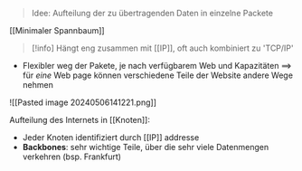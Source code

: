 > Idee: Aufteilung der zu übertragenden Daten in einzelne Packete

[[Minimaler Spannbaum]]

> [!info] Hängt eng zusammen mit [[IP]], oft auch kombiniert zu 'TCP/IP'

- Flexibler weg der Pakete, je nach verfügbarem Web und Kapazitäten
	==> für _eine_ Web page können verschiedene Teile der Website andere Wege nehmen

![[Pasted image 20240506141221.png]]


Aufteilung des Internets in [[Knoten]]:
- Jeder Knoten identifiziert durch [[IP]] addresse
- **Backbones**: sehr wichtige Teile, über die sehr viele Datenmengen verkehren (bsp. Frankfurt)